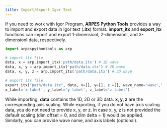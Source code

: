 ```yaml
---
title: Import/Export Igor Text
---
```

If you need to work with Igor Program, **ARPES Python Tools** provides a way to
import and export data in Igor text (**.itx**) format. **import_itx** and
**export_itx** functions can import and export 1-dimensionl, 2-dimensionl, and
3-dimensionl data, respectively.
```python
import arpespythontools as arp

# import itx file
data, x = arp.import_itx('path/data.itx') # 1D wave
data, x, y = arp.import_itx('path/data.itx') # 2D wave
data, x, y, z = arp.import_itx('path/data.itx') # 3D wave

# export itx file
export_itx("path/data.itx", data, x=[], y=[], z =[], wave_name='wave',\
x_label='x-label', y_label='y-label', z_label='z-label')
```
While importing, **data** contains the 1D, 2D or 3D data. **x, y, z** are the
corresponding axis scaling. While exporting, if you do not have axis scaling
data, you do not need to provide x, y, or z. In case x, y, z is not provided the
default scaling (dim offset = 0, and dim delta = 1) would be applied. Similarly,
you can provide wave name, and axis labels (optional).
